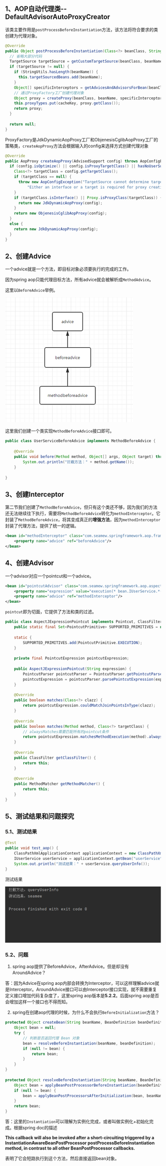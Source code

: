 ## 1、AOP自动代理类--DefaultAdvisorAutoProxyCreator

该类主要作用是`postProcessBeforeInstantiation`方法，该方法将符合要求的类创建为代理对象。
```java
@Override
public Object postProcessBeforeInstantiation(Class<?> beanClass, String beanName) {
  // 省略大部分代码
  TargetSource targetSource = getCustomTargetSource(beanClass, beanName);
  if (targetSource != null) {
    if (StringUtils.hasLength(beanName)) {
      this.targetSourcedBeans.add(beanName);
    }
    Object[] specificInterceptors = getAdvicesAndAdvisorsForBean(beanClass, beanName, targetSource);
    // 通过ProxyFactory工厂创建代理对象
    Object proxy = createProxy(beanClass, beanName, specificInterceptors, targetSource);
    this.proxyTypes.put(cacheKey, proxy.getClass());
    return proxy;
  }

  return null;
}
```

ProxyFactory是JdkDynamicAopProxy工厂和ObjenesisCglibAopProxy工厂的策略类，`createAopProxy`方法会根据输入的config来选择方式创建代理对象
```java
@Override
public AopProxy createAopProxy(AdvisedSupport config) throws AopConfigException {
  if (config.isOptimize() || config.isProxyTargetClass() || hasNoUserSuppliedProxyInterfaces(config)) {
    Class<?> targetClass = config.getTargetClass();
    if (targetClass == null) {
      throw new AopConfigException("TargetSource cannot determine target class: " +
          "Either an interface or a target is required for proxy creation.");
    }
    if (targetClass.isInterface() || Proxy.isProxyClass(targetClass)) {
      return new JdkDynamicAopProxy(config);
    }
    return new ObjenesisCglibAopProxy(config);
  }
  else {
    return new JdkDynamicAopProxy(config);
  }
}
```

## 2、创建Advice

一个advice就是一个方法，即目标对象必须要执行的完成的工作。

因为spring aop只能代理目标方法，所有advice就会被解析成`MethodAdvice`。

这里以`BeforeAdvice`举例。

![](./assets/Snipaste_2022-12-01_17-04-50.png)

这里我们创建一个类实现`MethodBeforeAdvice`接口即可。

```java
public class UserServiceBeforeAdvice implements MethodBeforeAdvice {

    @Override
    public void before(Method method, Object[] args, Object target) throws Throwable {
        System.out.println("拦截方法：" + method.getName());
    }

}
```

## 3、创建Interceptor

第二节我们创建了`MethodBeforeAdvice`，但只有这个类还不够，因为我们的方法还无法继续往下执行，需要将`MethodBeforeAdvice`转化为`methodInterceptor`。它封装了`MethodBeforeAdvice`，将其变成真正的**增强方法**，因为`methodInterceptor`封装了代理方法，提供了统一的逻辑。

```xml
<bean id="methodInterceptor" class="com.seamew.springframework.aop.framework.adapter.MethodBeforeAdviceInterceptor">
    <property name="advice" ref="beforeAdvice"/>
</bean>
```

## 4、创建Advisor

一个advisor对应一个pointcut和一个advice。

```xml
<bean id="pointcutAdvisor" class="com.seamew.springframework.aop.aspectj.AspectJExpressionPointcutAdvisor">
    <property name="expression" value="execution(* bean.IUserService.*(..))"/>
    <property name="advice" ref="methodInterceptor"/>
</bean>
```

`pointcut`即为切面，它提供了方法和类的过滤。

```java
public class AspectJExpressionPointcut implements Pointcut, ClassFilter, MethodMatcher {
    public static final Set<PointcutPrimitive> SUPPORTED_PRIMITIVES = new HashSet<>();

    static {
        SUPPORTED_PRIMITIVES.add(PointcutPrimitive.EXECUTION);
    }

    private final PointcutExpression pointcutExpression;

    public AspectJExpressionPointcut(String expression) {
        PointcutParser pointcutParser = PointcutParser.getPointcutParserSupportingSpecifiedPrimitivesAndUsingSpecifiedClassLoaderForResolution(SUPPORTED_PRIMITIVES, this.getClass().getClassLoader());
        pointcutExpression = pointcutParser.parsePointcutExpression(expression);
    }

    @Override
    public boolean matches(Class<?> clazz) {
        return pointcutExpression.couldMatchJoinPointsInType(clazz);
    }

    @Override
    public boolean matches(Method method, Class<?> targetClass) {
        // alwaysMatches需要匹配所有的pointcut条件
        return pointcutExpression.matchesMethodExecution(method).alwaysMatches();
    }

    @Override
    public ClassFilter getClassFilter() {
        return this;
    }

    @Override
    public MethodMatcher getMethodMatcher() {
        return this;
    }
}

```

## 5、测试结果和问题探究


### 5.1、测试结果

```java
@Test
public void test_aop() {
    ClassPathXmlApplicationContext applicationContext = new ClassPathXmlApplicationContext("classpath:spring.xml");
    IUserService userService = applicationContext.getBean("userService", IUserService.class);
    System.out.println("测试结果：" + userService.queryUserInfo());
}
```

测试结果

![](./assets/Snipaste_2022-12-01_17-22-38.png)

### 5.2、问题

1. spring aop提供了BeforeAdvice，AfterAdvice。但是却没有AroundAdvice？

答：因为Advice在spring aop内部会转换为Interceptor，可以这样理解advice就是Interceptor。AroundAdvice接口可以由Interceptor接口实现，就不需要重复定义接口增加代码复杂度了，这里spring aop版本是**5.2.2**。后面spring aop是否会增加这样一个接口也不得而知。

2. spring在创建aop代理的时候，为什么不会执行`BeforeInitialization`方法？

```java
protected Object createBean(String beanName, BeanDefinition beanDefinition, Object[] args) throws BeansException {
    Object bean = null;
    try {
        // 判断是否返回代理 Bean 对象
        bean = resolveBeforeInstantiation(beanName, beanDefinition);
        if (null != bean) {
            return bean;
        }
    }
}

protected Object resolveBeforeInstantiation(String beanName, BeanDefinition beanDefinition) {
    Object bean = applyBeanPostProcessorBeforeInstantiation(beanDefinition.getBeanClass(), beanName);
    if (null != bean) {
        bean = applyBeanPostProcessorsAfterInitialization(bean, beanName);
    }
    return bean;
}
```
答：这里的`Instantiation`可以理解为实例化完成，或者叫做实例化+初始化完成。根据spring doc的描述

**This callback will also be invoked after a short-circuiting triggered by a InstantiationAwareBeanPostProcessor postProcessBeforeInstantiation method, in contrast to all other BeanPostProcessor callbacks.**

表明了它会短路执行到这个方法，然后直接返回bean对象。